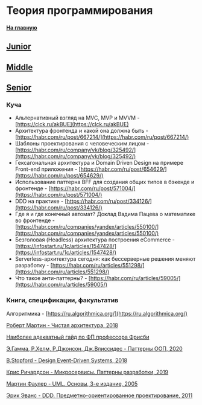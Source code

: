 # Теория программирования

#### [На главную](README.md)

## [Junior](CS/Junior.md)

## [Middle](CS/Middle.md)

## [Senior](CS/Senior.md)

### Куча

- Альтернативный взгляд на MVC, MVP и MVVM - [https://clck.ru/akBUE](https://clck.ru/akBUE)
- Архитектура фронтенда и какой она должна быть - [https://habr.com/ru/post/667214/](https://habr.com/ru/post/667214/)
- Шаблоны проектирования с человеческим лицом - [https://habr.com/ru/company/vk/blog/325492/](https://habr.com/ru/company/vk/blog/325492/)
- Гексагональная архитектура и Domain Driven Design на примере Front-end приложения - [https://habr.com/ru/post/654629/](https://habr.com/ru/post/654629/)
- Использование паттерна BFF для создания общих типов в бэкенде и фронтенде - [https://habr.com/ru/post/571004/](https://habr.com/ru/post/571004/)
- DDD на практике - [https://habr.com/ru/post/334126/](https://habr.com/ru/post/334126/)
- Где я и где конечный автомат? Доклад Вадима Пацева о математике во фронтенде - [https://habr.com/ru/companies/yandex/articles/550100/](https://habr.com/ru/companies/yandex/articles/550100/)
- Безголовая (Headless) архитектура построения eCommerce - [https://infostart.ru/1c/articles/1547428/](https://infostart.ru/1c/articles/1547428/)
- Serverless-архитектура сегодня: как бессерверные решения меняют разработку - [https://habr.com/ru/articles/551298/](https://habr.com/ru/articles/551298/)
- Что такое анти-паттерны? - [https://habr.com/ru/articles/59005/](https://habr.com/ru/articles/59005/)

### Книги, спецификации, факультатив

Алгоритмика - [https://ru.algorithmica.org/](https://ru.algorithmica.org/)

[Роберт Мартин - Чистая архитектура, 2018](https://disk.yandex.ru/i/CFMnEiNkO9aNMQ)

[Наиболее адекватный гайд по ФП профессора Фрисби](https://github.com/MostlyAdequate/mostly-adequate-guide-ru/blob/master/SUMMARY.md)

[Э.Гамма, Р.Хелм, Р.Джонсон, Дж.Влиссидес - Паттерны ООП, 2020](https://ugolok.vercel.app/books/algoritms/patterny_oop.pdf)

[B.Stopford - Design Event-Driven Systems, 2018](https://disk.yandex.ru/i/allCng3t-xt6CQ)

[Крис Ричардсон - Микросервисы. Паттерны разработки, 2019](https://disk.yandex.ru/i/BfEv0eAfwd6vpg)

[Мартин Фаулер - UML. Основы, 3-е издание, 2005](https://disk.yandex.ru/i/IDwi_P3Fgp5DFg)

[Эрик Эванс - DDD. Предметно-ориентированное проектирование, 2011](https://disk.yandex.ru/i/EUDfsn1TDMG5HA)
